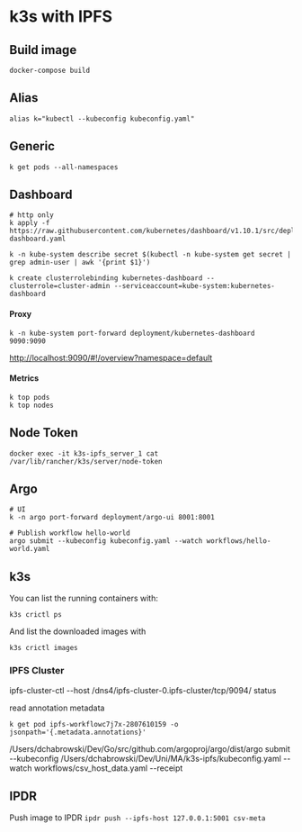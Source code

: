 # k3s with IPFS

## Build image

```
docker-compose build
```

## Alias
```
alias k="kubectl --kubeconfig kubeconfig.yaml"
```

## Generic
```
k get pods --all-namespaces

```

## Dashboard
```
# http only
k apply -f https://raw.githubusercontent.com/kubernetes/dashboard/v1.10.1/src/deploy/alternative/kubernetes-dashboard.yaml

k -n kube-system describe secret $(kubectl -n kube-system get secret | grep admin-user | awk '{print $1}')

k create clusterrolebinding kubernetes-dashboard --clusterrole=cluster-admin --serviceaccount=kube-system:kubernetes-dashboard
```

#### Proxy
```
k -n kube-system port-forward deployment/kubernetes-dashboard 9090:9090
```
[http://localhost:9090/#!/overview?namespace=default](http://localhost:9090/#!/overview?namespace=default)

#### Metrics
```
k top pods
k top nodes
```

## Node Token
```
docker exec -it k3s-ipfs_server_1 cat /var/lib/rancher/k3s/server/node-token
```

## Argo
```
# UI
k -n argo port-forward deployment/argo-ui 8001:8001

# Publish workflow hello-world
argo submit --kubeconfig kubeconfig.yaml --watch workflows/hello-world.yaml
```

## k3s

You can list the running containers with:

`k3s crictl ps`

And list the downloaded images with

`k3s crictl images`


### IPFS Cluster
ipfs-cluster-ctl --host /dns4/ipfs-cluster-0.ipfs-cluster/tcp/9094/  status

read annotation metadata 
```
k get pod ipfs-workflowc7j7x-2807610159 -o jsonpath='{.metadata.annotations}'
```

/Users/dchabrowski/Dev/Go/src/github.com/argoproj/argo/dist/argo submit --kubeconfig /Users/dchabrowski/Dev/Uni/MA/k3s-ipfs/kubeconfig.yaml --watch workflows/csv_host_data.yaml --receipt

## IPDR 

Push image to IPDR
`ipdr push --ipfs-host 127.0.0.1:5001 csv-meta`